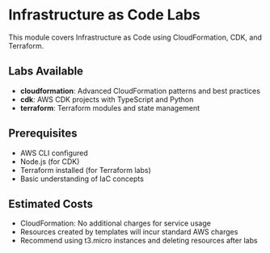 # Infrastructure as Code Labs

This module covers Infrastructure as Code using CloudFormation, CDK, and Terraform.

## Labs Available

- **cloudformation**: Advanced CloudFormation patterns and best practices
- **cdk**: AWS CDK projects with TypeScript and Python
- **terraform**: Terraform modules and state management

## Prerequisites

- AWS CLI configured
- Node.js (for CDK)
- Terraform installed (for Terraform labs)
- Basic understanding of IaC concepts

## Estimated Costs

- CloudFormation: No additional charges for service usage
- Resources created by templates will incur standard AWS charges
- Recommend using t3.micro instances and deleting resources after labs